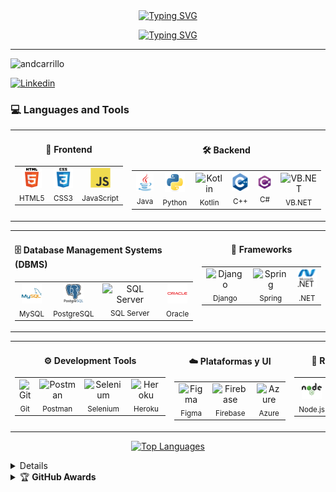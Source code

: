 <!-- Encabezado con nombre animado -->
<div align="center">
  <a href="https://git.io/typing-svg">
    <img src="https://readme-typing-svg.demolab.com?font=Tagesschrift&pause=1000&color=BB005D&background=01000600&center=true&vCenter=true&repeat=false&width=435&lines=My+name+is+Andrea+Carrillo" alt="Typing SVG" />
<!-- Subtítulo con breve descripción personal -->
<p align="center">
    <img src="https://readme-typing-svg.demolab.com?font=Tagesschrift&pause=1000&color=BB005D&background=01000600&center=true&vCenter=true&width=435&lines=A+passionate+developer+from+Costa+Rica;Just+a+novice.+Still+got+a+lot+to+learn." alt="Typing SVG" />
  </a>
</p>
</div>


<!-- Snake animation generated using Platane/snk 
<p align="center">
  <picture>
    <source media="(prefers-color-scheme: dark)" srcset="https://raw.githubusercontent.com/AndCarrillo/snk/output/github-snake-dark.svg" />
    <source media="(prefers-color-scheme: light)" srcset="https://raw.githubusercontent.com/AndCarrillo/snk/output/github-snake.svg" />
    <img alt="GitHub Snake animation" src="https://raw.githubusercontent.com/AndCarrillo/snk/output/github-snake.svg" style="max-width: 100%;" />
  </picture>
</p>
<p align="center">
  <a href="https://github.com/platane/snk?tab=readme-ov-file" target="_blank">Generado con Platane/snk</a>
</p>
-->


---

<!-- Contador de vistas -->
<p align="left"> <img src="https://komarev.com/ghpvc/?username=andcarrillo&label=Profile%20views&color=0e75b6&style=flat" alt="andcarrillo" /> 
  
[![Linkedin](https://img.shields.io/badge/-LinkedIn-blue?style=flat&logo=Linkedin&logoColor=white)](https://www.linkedin.com/in/andrea-carrillo-vlk/)
</p>


<h3>💻 Languages and Tools</h3>
<table align="center">
  <tr>
    <!-- Frontend -->
    <td valign="top">
      <h4 align="center">🎨 Frontend</h4>
      <table>
        <tr>
          <td align="center"><img src="https://raw.githubusercontent.com/devicons/devicon/master/icons/html5/html5-original-wordmark.svg" width="32" alt="HTML5"><br><sub>HTML5</sub></td>
          <td align="center"><img src="https://raw.githubusercontent.com/devicons/devicon/master/icons/css3/css3-original-wordmark.svg" width="32" alt="CSS3"><br><sub>CSS3</sub></td>
          <td align="center"><img src="https://raw.githubusercontent.com/devicons/devicon/master/icons/javascript/javascript-original.svg" width="32" alt="JavaScript"><br><sub>JavaScript</sub></td>
        </tr>
      </table>
    </td>
    <!-- Backend -->
    <td valign="top">
      <h4 align="center">🛠️ Backend</h4>
      <table>
        <tr>
          <td align="center"><img src="https://raw.githubusercontent.com/devicons/devicon/master/icons/java/java-original.svg" width="32" alt="Java"><br><sub>Java</sub></td>
          <td align="center"><img src="https://raw.githubusercontent.com/devicons/devicon/master/icons/python/python-original.svg" width="32" alt="Python"><br><sub>Python</sub></td>
          <td align="center"><img src="https://www.vectorlogo.zone/logos/kotlinlang/kotlinlang-icon.svg" width="32" alt="Kotlin"><br><sub>Kotlin</sub></td>
          <td align="center"><img src="https://raw.githubusercontent.com/devicons/devicon/master/icons/cplusplus/cplusplus-original.svg" width="32" alt="C++"><br><sub>C++</sub></td>
          <td align="center"><img src="https://raw.githubusercontent.com/devicons/devicon/master/icons/csharp/csharp-original.svg" width="32" alt="C#"><br><sub>C#</sub></td>
          <td align="center"><img src="https://upload.wikimedia.org/wikipedia/commons/4/40/VB.NET_Logo.svg" width="32" alt="VB.NET"><br><sub>VB.NET</sub></td>
        </tr>
      </table>
    </td>
  </tr>
</table>



<table align="center">
  <tr>
    <!-- Tabla de DBMS -->
    <td valign="top">
      <h4 align="left">🗄️ Database Management Systems (DBMS)</h4>
      <table>
        <tr>
          <td align="center"><img src="https://raw.githubusercontent.com/devicons/devicon/master/icons/mysql/mysql-original-wordmark.svg" width="32" alt="MySQL"><br><sub>MySQL</sub></td>
          <td align="center"><img src="https://raw.githubusercontent.com/devicons/devicon/master/icons/postgresql/postgresql-original-wordmark.svg" width="32" alt="PostgreSQL"><br><sub>PostgreSQL</sub></td>
          <td align="center"><img src="https://www.svgrepo.com/show/303229/microsoft-sql-server-logo.svg" width="32" alt="SQL Server"><br><sub>SQL Server</sub></td>
          <td align="center"><img src="https://raw.githubusercontent.com/devicons/devicon/master/icons/oracle/oracle-original.svg" width="32" alt="Oracle"><br><sub>Oracle</sub></td>
        </tr>
      </table>
    </td>
    <!-- Tabla de Frameworks -->
    <td valign="top">
      <h4 align="center">🧱 Frameworks</h4>
      <table>
        <tr>
          <td align="center"><img src="https://cdn.worldvectorlogo.com/logos/django.svg" width="32" alt="Django"><br><sub>Django</sub></td>
          <td align="center"><img src="https://www.vectorlogo.zone/logos/springio/springio-icon.svg" width="32" alt="Spring"><br><sub>Spring</sub></td>
          <td align="center"><img src="https://raw.githubusercontent.com/devicons/devicon/master/icons/dot-net/dot-net-original-wordmark.svg" width="32" alt=".NET"><br><sub>.NET</sub></td>
        </tr>
      </table>
    </td>
  </tr>
</table>

<table align="center">
  <tr>
    <!-- Herramientas de desarrollo -->
    <td valign="top">
      <h4 align="center">⚙️ Development Tools</h4>
      <table>
        <tr>
          <td align="center"><img src="https://www.vectorlogo.zone/logos/git-scm/git-scm-icon.svg" width="32" alt="Git"><br><sub>Git</sub></td>
          <td align="center"><img src="https://www.vectorlogo.zone/logos/getpostman/getpostman-icon.svg" width="32" alt="Postman"><br><sub>Postman</sub></td>
          <td align="center"><img src="https://raw.githubusercontent.com/detain/svg-logos/780f25886640cef088af994181646db2f6b1a3f8/svg/selenium-logo.svg" width="32" alt="Selenium"><br><sub>Selenium</sub></td>
          <td align="center"><img src="https://www.vectorlogo.zone/logos/heroku/heroku-icon.svg" width="32" alt="Heroku"><br><sub>Heroku</sub></td>
        </tr>
      </table>
    </td>
    <!-- Plataformas y UI/UX -->
    <td valign="top">
      <h4 align="center">☁️ Plataformas y UI</h4>
      <table>
        <tr>
          <td align="center"><img src="https://www.vectorlogo.zone/logos/figma/figma-icon.svg" width="32" alt="Figma"><br><sub>Figma</sub></td>
          <td align="center"><img src="https://www.vectorlogo.zone/logos/firebase/firebase-icon.svg" width="32" alt="Firebase"><br><sub>Firebase</sub></td>
          <td align="center"><img src="https://www.vectorlogo.zone/logos/microsoft_azure/microsoft_azure-icon.svg" width="32" alt="Azure"><br><sub>Azure</sub></td>
        </tr>
      </table>
    </td>
    <!-- Runtimes y no-code -->
    <td valign="top">
      <h4 align="center">🔧 Runtimes / No-Code</h4>
      <table>
        <tr>
          <td align="center"><img src="https://raw.githubusercontent.com/devicons/devicon/master/icons/nodejs/nodejs-original-wordmark.svg" width="32" alt="Node.js"><br><sub>Node.js</sub></td>
          <td align="center"><img src="https://cdn.worldvectorlogo.com/logos/arduino-1.svg" width="32" alt="Arduino"><br><sub>Arduino</sub></td>
          <td align="center"><img src="https://assets-global.website-files.com/6113b72e6b12194c2b9a7af3/641c46028d3011cc9f69e68e_flutterflow-logo.png" width="32" alt="FlutterFlow"><br><sub>FlutterFlow</sub></td>
        </tr>
      </table>
    </td>
  </tr>
</table>


<p align="center">
  <!-- Lenguajes más usados -->
  <a href="https://github.com/anuraghazra/github-readme-stats?tab=readme-ov-file#top-languages-card">
  <img height="140px" src="https://github-readme-stats.vercel.app/api/top-langs?username=andcarrillo&show_icons=true&locale=en&hide_title=true&layout=compact&theme=algolia&bg_color=30,bb005d88,bb005d22,00000000" alt="Top Languages" />
  </p>

<!-- Sección de Estadísticas GitHub -->
<details>
  <summary>⚡ <b>GitHub Stats</b></summary><br/>
  <p align="center">
    <!-- Estadísticas generales -->
    <a href="https://github.com/anuraghazra/github-readme-stats" target="_blank">
      <img height="150px" src="https://github-readme-stats.vercel.app/api?username=andcarrillo&show_icons=true&hide_title=true&locale=en&theme=algolia&bg_color=30,bb005d88,bb005d22,00000000" alt="GitHub Stats"/>
    </a>
    <!-- Racha de contribuciones -->
    <a href="https://git.io/streak-stats" target="_blank">
      <img height="150px" src="https://streak-stats.demolab.com?user=andCarrillo&theme=algolia&border_radius=6&background=30,BB005D88,BB005D22,00000000&border=FFFFFF" alt="GitHub Streak" />
    </a>
  </p>
</details>


<!-- Sección de Trofeos de GitHub -->
<details>
  <summary>🏆 <b>GitHub Awards</b></summary><br/>
  <!-- Imagen de trofeos filtrada y centrada -->
  <p align="center">
    <a href="https://github.com/ryo-ma/github-profile-trophy">
      <img src="https://github-profile-trophy.vercel.app/?username=andcarrillo&theme=algolia&margin-w=5&rank=SECRET,S,A,B" alt="GitHub Trophies" />
    </a>
  </p>
</details>
